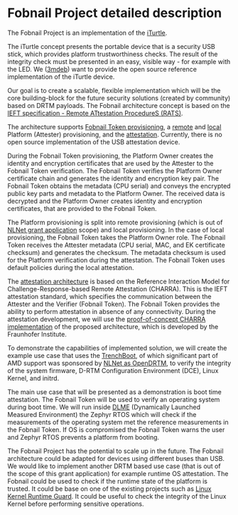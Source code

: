 # Fobnail Project detailed description

The Fobnail Project is an implementation of the [iTurtle][mccune].

The iTurtle concept presents the portable device that is a security USB stick,
which provides platform trustworthiness checks. The result of the integrity
check must be presented in an easy, visible way - for example with the LED. We
([3mdeb](https://3mdeb.com)) want to provide the open source reference
implementation of the iTurtle device.

Our goal is to create a scalable, flexible implementation which will be the
core building-block for the future security solutions (created by community)
based on DRTM payloads. The Fobnail architecture concept is based on the [IEFT
specification - Remote ATtestation ProcedureS (RATS)][rats].

The architecture supports [Fobnail Token provisioning][arch_prov], a
[remote][r_att_prov] and [local][l_att_prov] Platform (Attester) provisioning,
and the [attestation][attestation]. Currently, there is no open source
implementation of the USB attestation device.

During the Fobnail Token provisioning, the Platform Owner creates the identity
and encryption certificates that are used by the Attester to the Fobnail Token
verification. The Fobnail Token verifies the Platform Owner certificate chain
and generates the identity and encryption key pair. The Fobnail Token obtains
the metadata (CPU serial) and conveys the encrypted public key parts and
metadata to the Platform Owner. The received data is decrypted and the Platform
Owner creates identity and encryption certificates, that are provided to the
Fobnail Token.

The Platform provisioning is split into remote provisioning (which is out of
[NLNet grant application][nlnet] scope) and local provisioning. In the case of
local provisioning, the Fobnail Token takes the Platform Owner role. The
Fobnail Token receives the Attester metadata (CPU serial, MAC, and EK
certificate checksum) and generates the checksum. The metadata checksum is used
for the Platform verification during the attestation. The Fobnail Token uses
default policies during the local attestation.

The [attestation architecture][attestation] is based on the Reference
Interaction Model for Challenge-Response-based Remote Attestation (CHARRA).
This is the IEFT attestation standard, which specifies the communication
between the Attester and the Verifier (Fobnail Token). The Fobnail Token
provides the ability to perform attestation in absence of any connectivity.
During the attestation development, we will use the [proof-of-concept CHARRA
implementation][charra] of the proposed architecture, which is developed by the
Fraunhofer Institute.

To demonstrate the capabilities of implemented solution, we will create the
example use case that uses the [TrenchBoot][tb], of which significant part of
AMD support was sponsored by [NLNet as OpenDRTM][nlnet_tb], to verify the
integrity of the system firmware, D-RTM Configuration Environment (DCE), Linux
Kernel, and initrd.

The main use case that will be presented as a demonstration is boot time
attestation. The Fobnail Token will be used to verify an operating system
during boot time. We will run inside [DLME][tcg_drtm] (Dynamically Launched
Measured Environment) the Zephyr RTOS which will check if the measurements of
the operating system met the reference measurements in the Fobnail Token. If OS
is compromised the Fobnail Token warns the user and Zephyr RTOS prevents a
platform from booting.

The Fobnail Project has the potential to scale up in the future. The Fobnail
architecture could be adapted for devices using different buses than USB. We
would like to implement another DRTM based use case (that is out of the scope
of this grant application) for example runtime OS attestation. The Fobnail
could be used to check if the runtime state of the platform is trusted. It
could be base on one of the existing projects such as [Linux Kernel Runtime
Guard][lkrg]. It could be useful to check the integrity of the Linux Kernel
before performing sensitive operations.

[mccune]: https://www.usenix.org/legacy/event/hotsec07/tech/full_papers/mccune/mccune_html/index.html
[rats]: https://datatracker.ietf.org/doc/draft-ietf-rats-architecture/
[arch_prov]: architecture.md#Fobnail-provisioning-diagram
[r_att_prov]: architecture.md#Remote-platform-provisioning-diagram
[l_att_prov]: architecture.md#Local-platform-provisioning-diagram
[attestation]: architecture#Attestation
[nlnet]: https://nlnet.nl/project/Fobnail/
[charra]: https://github.com/Fraunhofer-SIT/charra
[tb]: https://trenchboot.org/
[nlnet_tb]: https://nlnet.nl/project/OpenDRTM/
[tcg_drtm]: https://trustedcomputinggroup.org/wp-content/uploads/DRTM-Specification-Overview_June2013.pdf
[lkrg]: https://www.openwall.com/lkrg

